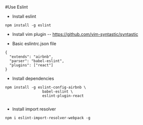 #Use Eslint

* Install eslint

`npm install -g eslint`

* Install vim plugin -- https://github.com/vim-syntastic/syntastic

* Basic eslintrc.json file

```
{
  "extends": "airbnb",
  "parser": "babel-eslint",
  "plugins": ["react"]
}
```

* Install dependencies

```
npm install -g eslint-config-airbnb \
                 babel-eslint \
                 eslint-plugin-react
                 
```

* Install import resolver 

`npm i eslint-import-resolver-webpack -g`

